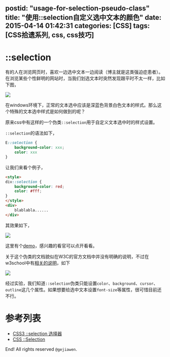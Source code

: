 postid: "usage-for-selection-pseudo-class"
title: "使用::selection自定义选中文本的颜色"
date: 2015-04-14 01:42:31
categories: [CSS]
tags: [CSS拾遗系列, css, css技巧]
---

# ::selection

有的人在浏览网页时，喜欢一边选中文本一边阅读（博主就是这类强迫症患者）。在浏览某些个性鲜明的网站时，当我们划选文本时突然发现跟平时不太一样，比如下图，

![](http://7xkwt1.com1.z0.glb.clouddn.com/使用-selection自定义选中文本的颜色-001.png)

在windows环境下，正常的文本选中应该是深蓝色背景白色文本的样式。那么这个特殊的文本选中样式是如何做到的呢？

原来css中有这样的一个伪类`::selection`用于自定义文本选中时的样式设置。

`::selection`的语法如下，

```css
E::selection {
    background-color: xxx;
    color: xxx
}
```

让我们来看个例子，

```html
<style>
div::selection {
    background-color: red;
    color: #fff;
}
</style>
<div>
    blablabla......
</div>
```

其效果如下，

![](http://7xkwt1.com1.z0.glb.clouddn.com/使用-selection自定义选中文本的颜色-002.png)

这里有个[demo](http://runjs.cn/detail/yo70adwk)，感兴趣的看官可以点开看看。

关于这个伪类的文档貌似在W3C的官方文档中并没有明确的说明，不过在w3school中有[相关的说明](http://www.w3school.com.cn/cssref/selector_selection.asp)，如下

![](http://7xkwt1.com1.z0.glb.clouddn.com/使用-selection自定义选中文本的颜色-003.png)

经过实验，我们知道`::selection`伪类只能设置`color`、`background`、`cursor`、`outline`这几个属性。如果想要给选中文本设置`font-size`等属性，很可惜目前还不行。

# 参考列表

- [CSS3 ::selection 选择器](http://www.w3school.com.cn/cssref/selector_selection.asp)
- [CSS ::Selection](http://www.w3cplus.com/content/css-selection)



End! All rights reserved `@gejiawen`.



